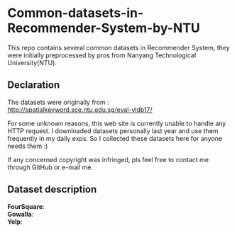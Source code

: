 # Common-datasets-in-Recommender-System-by-NTU
This repo contains several common datasets in Recommender System, they were initially preprocessed by pros from Nanyang Technological University(NTU).  




## Declaration
The datasets were originally from : http://spatialkeyword.sce.ntu.edu.sg/eval-vldb17/  

For some unknown reasons, this web site is currently unable to handle any HTTP request. I downloaded datasets personally last year and use them frequently in my daily exps. So I collected these datasets here for anyone needs them :)  

If any concerned copyright was infringed, pls feel free to contact me through GitHub or e-mail me.

## Dataset description

**FourSquare**:  
**Gowalla**:  
**Yelp**:  
